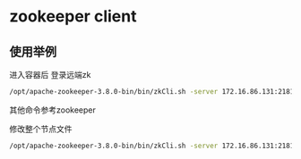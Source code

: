 # zookeeper client

## 使用举例

进入容器后 登录远端zk

```bash
/opt/apache-zookeeper-3.8.0-bin/bin/zkCli.sh -server 172.16.86.131:2181
```



其他命令参考zookeeper

修改整个节点文件

```bash
/opt/apache-zookeeper-3.8.0-bin/bin/zkCli.sh -server 172.16.86.131:2181 set /path "`cat my-znode-content.xml`"
```
